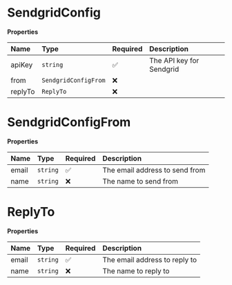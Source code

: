 # SendgridConfig

**Properties**

| Name    | Type                 | Required | Description              |
| :------ | :------------------- | :------- | :----------------------- |
| apiKey  | `string`             | ✅       | The API key for Sendgrid |
| from    | `SendgridConfigFrom` | ❌       |                          |
| replyTo | `ReplyTo`            | ❌       |                          |

# SendgridConfigFrom

**Properties**

| Name  | Type     | Required | Description                    |
| :---- | :------- | :------- | :----------------------------- |
| email | `string` | ✅       | The email address to send from |
| name  | `string` | ❌       | The name to send from          |

# ReplyTo

**Properties**

| Name  | Type     | Required | Description                   |
| :---- | :------- | :------- | :---------------------------- |
| email | `string` | ✅       | The email address to reply to |
| name  | `string` | ❌       | The name to reply to          |
